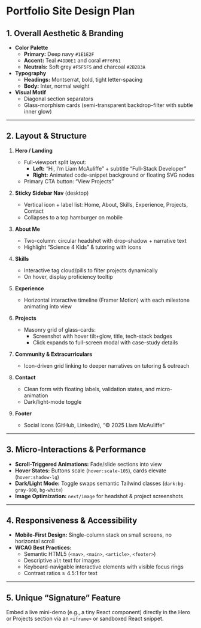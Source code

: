 # Portfolio Site Design Plan

## 1. Overall Aesthetic & Branding

- **Color Palette**
  - **Primary:** Deep navy `#1E1E2F`
  - **Accent:** Teal `#4DD0E1` and coral `#FF6F61`
  - **Neutrals:** Soft grey `#F5F5F5` and charcoal `#2B2B3A`
- **Typography**
  - **Headings:** Montserrat, bold, tight letter-spacing
  - **Body:** Inter, normal weight
- **Visual Motif**
  - Diagonal section separators
  - Glass-morphism cards (semi-transparent backdrop-filter with subtle inner glow)

---

## 2. Layout & Structure

1. **Hero / Landing**

   - Full-viewport split layout:
     - **Left:** “Hi, I’m Liam McAuliffe” + subtitle “Full-Stack Developer”
     - **Right:** Animated code-snippet background or floating SVG nodes
   - Primary CTA button: “View Projects”

2. **Sticky Sidebar Nav** (desktop)

   - Vertical icon + label list: Home, About, Skills, Experience, Projects, Contact
   - Collapses to a top hamburger on mobile

3. **About Me**

   - Two-column: circular headshot with drop-shadow + narrative text
   - Highlight “Science 4 Kids” & tutoring with icons

4. **Skills**

   - Interactive tag cloud/pills to filter projects dynamically
   - On hover, display proficiency tooltip

5. **Experience**

   - Horizontal interactive timeline (Framer Motion) with each milestone animating into view

6. **Projects**

   - Masonry grid of glass-cards:
     - Screenshot with hover tilt+glow, title, tech-stack badges
     - Click expands to full-screen modal with case-study details

7. **Community & Extracurriculars**

   - Icon-driven grid linking to deeper narratives on tutoring & outreach

8. **Contact**

   - Clean form with floating labels, validation states, and micro-animation
   - Dark/light-mode toggle

9. **Footer**
   - Social icons (GitHub, LinkedIn), “© 2025 Liam McAuliffe”

---

## 3. Micro-Interactions & Performance

- **Scroll-Triggered Animations:** Fade/slide sections into view
- **Hover States:** Buttons scale (`hover:scale-105`), cards elevate (`hover:shadow-lg`)
- **Dark/Light Mode:** Toggle swaps semantic Tailwind classes (`dark:bg-gray-900`, `bg-white`)
- **Image Optimization:** `next/image` for headshot & project screenshots

---

## 4. Responsiveness & Accessibility

- **Mobile-First Design:** Single-column stack on small screens, no horizontal scroll
- **WCAG Best Practices:**
  - Semantic HTML5 (`<nav>`, `<main>`, `<article>`, `<footer>`)
  - Descriptive `alt` text for images
  - Keyboard-navigable interactive elements with visible focus rings
  - Contrast ratios ≥ 4.5:1 for text

---

## 5. Unique “Signature” Feature

Embed a live mini-demo (e.g., a tiny React component) directly in the Hero or Projects section via an `<iframe>` or sandboxed React snippet.
